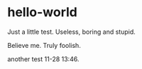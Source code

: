 # hello-world
Just a little test. Useless, boring and stupid. 

Believe me. Truly foolish.


another test 11-28 13:46.

